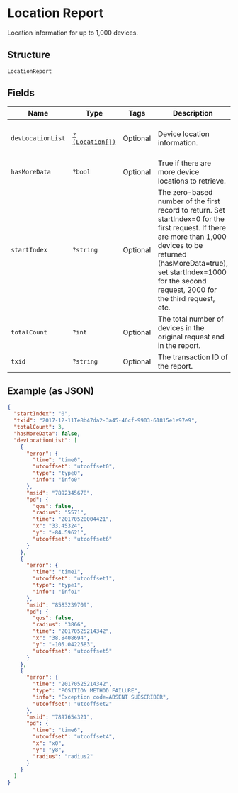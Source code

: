
# Location Report

Location information for up to 1,000 devices.

## Structure

`LocationReport`

## Fields

| Name | Type | Tags | Description | Getter | Setter |
|  --- | --- | --- | --- | --- | --- |
| `devLocationList` | [`?(Location[])`](../../doc/models/location.md) | Optional | Device location information. | getDevLocationList(): ?array | setDevLocationList(?array devLocationList): void |
| `hasMoreData` | `?bool` | Optional | True if there are more device locations to retrieve. | getHasMoreData(): ?bool | setHasMoreData(?bool hasMoreData): void |
| `startIndex` | `?string` | Optional | The zero-based number of the first record to return. Set startIndex=0 for the first request. If there are more than 1,000 devices to be returned (hasMoreData=true), set startIndex=1000 for the second request, 2000 for the third request, etc. | getStartIndex(): ?string | setStartIndex(?string startIndex): void |
| `totalCount` | `?int` | Optional | The total number of devices in the original request and in the report. | getTotalCount(): ?int | setTotalCount(?int totalCount): void |
| `txid` | `?string` | Optional | The transaction ID of the report. | getTxid(): ?string | setTxid(?string txid): void |

## Example (as JSON)

```json
{
  "startIndex": "0",
  "txid": "2017-12-11Te8b47da2-3a45-46cf-9903-61815e1e97e9",
  "totalCount": 3,
  "hasMoreData": false,
  "devLocationList": [
    {
      "error": {
        "time": "time0",
        "utcoffset": "utcoffset0",
        "type": "type0",
        "info": "info0"
      },
      "msid": "7892345678",
      "pd": {
        "qos": false,
        "radius": "5571",
        "time": "20170520004421",
        "x": "33.45324",
        "y": "-84.59621",
        "utcoffset": "utcoffset6"
      }
    },
    {
      "error": {
        "time": "time1",
        "utcoffset": "utcoffset1",
        "type": "type1",
        "info": "info1"
      },
      "msid": "8583239709",
      "pd": {
        "qos": false,
        "radius": "3866",
        "time": "20170525214342",
        "x": "38.8408694",
        "y": "-105.0422583",
        "utcoffset": "utcoffset5"
      }
    },
    {
      "error": {
        "time": "20170525214342",
        "type": "POSITION METHOD FAILURE",
        "info": "Exception code=ABSENT SUBSCRIBER",
        "utcoffset": "utcoffset2"
      },
      "msid": "7897654321",
      "pd": {
        "time": "time6",
        "utcoffset": "utcoffset4",
        "x": "x0",
        "y": "y8",
        "radius": "radius2"
      }
    }
  ]
}
```

